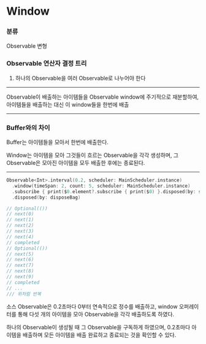 # Window

### 분류

Observable 변형

### Observable 연산자 결정 트리

1. 하나의 Observable을 여러 Observable로 나누어야 한다

---

Observable이 배출하는 아이템들을 Observable window에 주기적으로 재분할하여, 아이템들을 배출하는 대신 이 window들을 한번에 배출

---

### Buffer와의 차이

Buffer는 아이템들을 모아서 한번에 배출한다.

Window는 아이템을 모아 그것들이 흐르는 Observable을 각각 생성하며, 그 Observable은 모아진 아이템을 모두 배출한 후에는 종료된다.

---

```swift
Observable<Int>.interval(0.2, scheduler: MainScheduler.instance)
  .window(timeSpan: 2, count: 5, scheduler: MainScheduler.instance)
  .subscribe { print($0.element?.subscribe { print($0) }.disposed(by: self.disposeBag)) }
  .disposed(by: disposeBag)

// Optional(())
// next(0)
// next(1)
// next(2)
// next(3)
// next(4)
// completed
// Optional(())
// next(5)
// next(6)
// next(7)
// next(8)
// next(9)
// completed
// ...
/// 위처럼 반복
```

소스 Observable은 0.2초마다 0부터 연속적으로 정수를 배출하고, window 오퍼레이터를 통해 다섯 개의 아이템을 모아 Observable을 각각 배출하도록 하였다.

하나의 Observable이 생성될 때 그 Observable을 구독하게 하였으며, 0.2초마다 아이템을 배출하며 모든 아이템을 배출 완료하고 종료되는 것을 확인할 수 있다.

